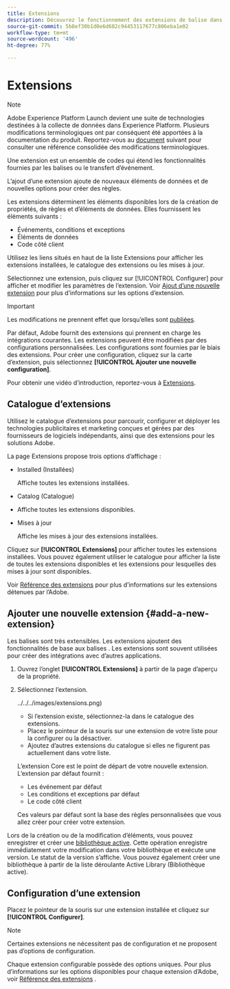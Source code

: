 ```yaml
---
title: Extensions
description: Découvrez le fonctionnement des extensions de balise dans Adobe Experience Platform.
source-git-commit: 5b8ef30b1d0e6d682c94453117677c806eba1e02
workflow-type: tm+mt
source-wordcount: '496'
ht-degree: 77%

---
```


# Extensions

>[!NOTE]
>
>Adobe Experience Platform Launch devient une suite de technologies destinées à la collecte de données dans Experience Platform. Plusieurs modifications terminologiques ont par conséquent été apportées à la documentation du produit. Reportez-vous au [document](../../../term-updates.md) suivant pour consulter une référence consolidée des modifications terminologiques.

Une extension est un ensemble de codes qui étend les fonctionnalités fournies par les balises ou le transfert d’événement.

L’ajout d’une extension ajoute de nouveaux éléments de données et de nouvelles options pour créer des règles.

Les extensions déterminent les éléments disponibles lors de la création de propriétés, de règles et d’éléments de données. Elles fournissent les éléments suivants :

* Événements, conditions et exceptions
* Éléments de données
* Code côté client

Utilisez les liens situés en haut de la liste Extensions pour afficher les extensions installées, le catalogue des extensions ou les mises à jour.

Sélectionnez une extension, puis cliquez sur [!UICONTROL Configurer] pour afficher et modifier les paramètres de l’extension. Voir [Ajout d’une nouvelle extension](#add-a-new-extension) pour plus d’informations sur les options d’extension.

>[!IMPORTANT]
>
>Les modifications ne prennent effet que lorsqu’elles sont [publiées](../../publishing/overview.md).

Par défaut, Adobe fournit des extensions qui prennent en charge les intégrations courantes. Les extensions peuvent être modifiées par des configurations personnalisées. Les configurations sont fournies par le biais des extensions. Pour créer une configuration, cliquez sur la carte d’extension, puis sélectionnez **[!UICONTROL Ajouter une nouvelle configuration]**.

Pour obtenir une vidéo d’introduction, reportez-vous à [Extensions](../../../quick-start/videos.md).

## Catalogue d’extensions

Utilisez le catalogue d’extensions pour parcourir, configurer et déployer les technologies publicitaires et marketing conçues et gérées par des fournisseurs de logiciels indépendants, ainsi que des extensions pour les solutions Adobe.

La page Extensions propose trois options d’affichage :

* Installed (Installées)

   Affiche toutes les extensions installées.

* Catalog (Catalogue)
* Affiche toutes les extensions disponibles.
* Mises à jour

   Affiche les mises à jour des extensions installées.

Cliquez sur **[!UICONTROL Extensions]** pour afficher toutes les extensions installées. Vous pouvez également utiliser le catalogue pour afficher la liste de toutes les extensions disponibles et les extensions pour lesquelles des mises à jour sont disponibles.

Voir [Référence des extensions](../../../extensions/web/overview.md) pour plus d’informations sur les extensions détenues par l’Adobe.

## Ajouter une nouvelle extension {#add-a-new-extension}

Les balises sont très extensibles. Les extensions ajoutent des fonctionnalités de base aux balises . Les extensions sont souvent utilisées pour créer des intégrations avec d’autres applications.

1. Ouvrez l’onglet **[!UICONTROL Extensions]** à partir de la page d’aperçu de la propriété.
1. Sélectionnez l’extension.

   ![]()../../../images/extensions.png)

   * Si l’extension existe, sélectionnez-la dans le catalogue des extensions.
   * Placez le pointeur de la souris sur une extension de votre liste pour la configurer ou la désactiver.
   * Ajoutez d’autres extensions du catalogue si elles ne figurent pas actuellement dans votre liste.

   L’extension Core est le point de départ de votre nouvelle extension. L’extension par défaut fournit :

   * Les événement par défaut
   * Les conditions et exceptions par défaut
   * Le code côté client

   Ces valeurs par défaut sont la base des règles personnalisées que vous allez créer pour créer votre extension.

Lors de la création ou de la modification d’éléments, vous pouvez enregistrer et créer une [bibliothèque active](../../publishing/libraries.md#active-library). Cette opération enregistre immédiatement votre modification dans votre bibliothèque et exécute une version. Le statut de la version s’affiche. Vous pouvez également créer une bibliothèque à partir de la liste déroulante Active Library (Bibliothèque active).

## Configuration d’une extension

Placez le pointeur de la souris sur une extension installée et cliquez sur **[!UICONTROL Configurer]**.

>[!NOTE]
>
>Certaines extensions ne nécessitent pas de configuration et ne proposent pas d’options de configuration.

Chaque extension configurable possède des options uniques. Pour plus d’informations sur les options disponibles pour chaque extension d’Adobe, voir [Référence des extensions](../../../extensions/web/overview.md) .

